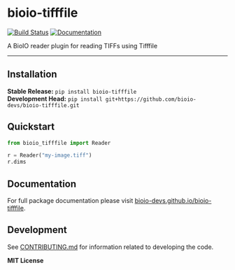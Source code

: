 # bioio-tifffile

[![Build Status](https://github.com/bioio-devs/bioio-tifffile/workflows/CI/badge.svg)](https://github.com/bioio-devs/bioio-tifffile/actions)
[![Documentation](https://github.com/bioio-devs/bioio-tifffile/workflows/Documentation/badge.svg)](https://bioio-devs.github.io/bioio-tifffile)

A BioIO reader plugin for reading TIFFs using Tifffile

---

## Installation

**Stable Release:** `pip install bioio-tifffile`<br>
**Development Head:** `pip install git+https://github.com/bioio-devs/bioio-tifffile.git`

## Quickstart

```python
from bioio_tifffile import Reader 

r = Reader("my-image.tiff")
r.dims
```

## Documentation

For full package documentation please visit [bioio-devs.github.io/bioio-tifffile](https://bioio-devs.github.io/bioio-tifffile).

## Development

See [CONTRIBUTING.md](CONTRIBUTING.md) for information related to developing the code.

**MIT License**

